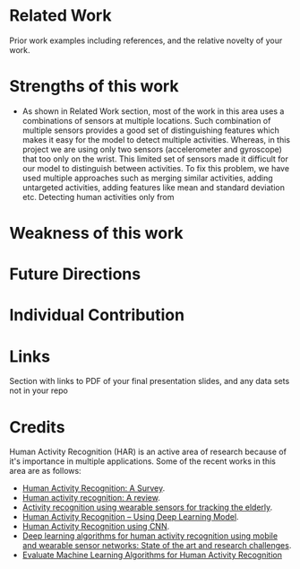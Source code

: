 
# Related Work

Prior work examples including references, and the relative novelty of your work.

# Strengths of this work

* As shown in Related Work section, most of the work in this area uses a combinations of sensors at multiple locations. Such combination of multiple sensors provides a good set of distinguishing features which makes it easy for the model to detect multiple activities. Whereas, in this project we are using only two sensors (accelerometer and gyroscope) that too only on the wrist. This limited set of sensors made it difficult for our model to distinguish between activities. To fix this problem, we have used multiple approaches such as merging similar activities, adding untargeted activities, adding features like mean and standard deviation etc. Detecting human activities only from 

# Weakness of this work

# Future Directions

# Individual Contribution

# Links
Section with links to PDF of your final presentation slides, and any data sets not in your repo

# Credits


Human Activity Recognition (HAR) is an active area of research because of it's importance in multiple applications. Some of the recent works in this area are as follows: 

* [Human Activity Recognition: A Survey](https://www.sciencedirect.com/science/article/pii/S1877050919310166).  
* [Human activity recognition: A review](https://ieeexplore.ieee.org/document/7072750).  
* [Activity recognition using wearable sensors for tracking the elderly](https://link.springer.com/article/10.1007%2Fs11257-020-09268-2).  
* [Human Activity Recognition – Using Deep Learning Model](https://www.geeksforgeeks.org/human-activity-recognition-using-deep-learning-model/).  
* [Human Activity Recognition using CNN](http://www.ijsrp.org/research-paper-0220.php?rp=P989628).  
* [Deep learning algorithms for human activity recognition using mobile and wearable sensor networks: State of the art and research challenges](https://www.sciencedirect.com/science/article/pii/S0957417418302136).  
* [Evaluate Machine Learning Algorithms for Human Activity Recognition](https://machinelearningmastery.com/evaluate-machine-learning-algorithms-for-human-activity-recognition/)
